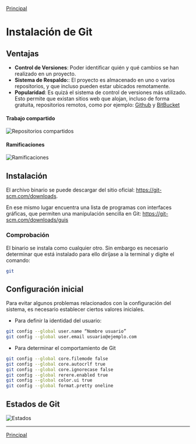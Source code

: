 [Principal]
# Instalación de Git
## Ventajas
- **Control de Versiones**: Poder identificar quién y qué cambios se han realizado en un proyecto.
- **Sistema de Respaldo:**: El proyecto es almacenado en uno o varios repositorios, y que incluso pueden estar ubicados remotamente.
- **Popularidad**: Es quizá el sistema de control de versiones más utilizado. Esto permite que existan sitios web que alojan, incluso de forma gratuita, repositorios remotos, como por ejemplo: [Github](https://github.com) y [BitBucket](https://bitbucket.com)

#### Trabajo compartido
![Repositorios compartidos](https://github.com/UNAH-SISTEMAS/2018-1PAC-IS410/blob/master/temas/imagenes/git/shared-repository.png)

#### Ramificaciones
![Ramificaciones](https://github.com/UNAH-SISTEMAS/2018-1PAC-IS410/blob/master/temas/imagenes/git/git-flow.jpg)

## Instalación
El archivo binario se puede descargar del sitio oficial: https://git-scm.com/downloads.

En ese mismo lugar encuentra una lista de programas con interfaces gráficas, que permiten una manipulación sencilla en Git: https://git-scm.com/downloads/guis

### Comprobación
El binario se instala como cualquier otro. Sin embargo es necesario determinar que está instalado para ello diríjase a la terminal y digite el comando: 
```bash
git
```
## Configuración inicial
Para evitar algunos problemas relacionados con la configuración del sistema, es necesario establecer ciertos valores iniciales.

- Para definir la identidad del usuario:

```bash
git config --global user.name “Nombre usuario”
git config --global user.email usuario@ejemplo.com
```
- Para determinar el comportamiento de Git
```bash
git config --global core.filemode false
git config --global core.autocrlf true
git config --global core.ignorecase false
git config --global rerere.enabled true
git config --global color.ui true
git config --global format.pretty oneline
```

## Estados de Git
![Estados](https://github.com/UNAH-SISTEMAS/2018-1PAC-IS410/blob/master/temas/imagenes/git/fases.jpg)

---
[Principal]

[Principal]: https://github.com/UNAH-SISTEMAS/2018-1PAC-IS410